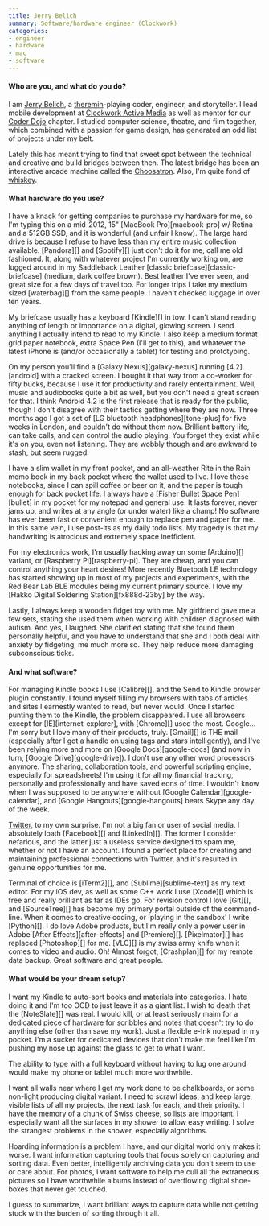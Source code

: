 ```yaml
---
title: Jerry Belich
summary: Software/hardware engineer (Clockwork)
categories:
- engineer
- hardware
- mac
- software
---
```


#### Who are you, and what do you do?

I am [Jerry Belich](http://www.monkeytheater.com "Jerry's projects website."), a [theremin](http://en.wikipedia.org/wiki/Theremin "The Wikipedia entry for Theremin.")-playing coder, engineer, and storyteller. I lead mobile development at [Clockwork Active Media](http://www.clockwork.net "Clockwork's website.") as well as mentor for our [Coder Dojo](http://www.coderdojotc.org "A chapter of the group teaching kids to write code.") chapter. I studied computer science, theatre, and film together, which combined with a passion for game design, has generated an odd list of projects under my belt.

Lately this has meant trying to find that sweet spot between the technical and creative and build bridges between then. The latest bridge has been an interactive arcade machine called the [Choosatron](http://choosatron.com/ "An interactive fiction hardware device."). Also, I'm quite fond of [whiskey](http://www.bulleitbourbon.com/ "Jerry's favourite whiskey.").

#### What hardware do you use?

I have a knack for getting companies to purchase my hardware for me, so I'm typing this on a mid-2012, 15" [MacBook Pro][macbook-pro] w/ Retina and a 512GB SSD, and it is wonderful (and unfair I know). The large hard drive is because I refuse to have less than my entire music collection available. [Pandora][] and [Spotify][] just don't do it for me, call me old fashioned. It, along with whatever project I'm currently working on, are lugged around in my Saddleback Leather [classic briefcase][classic-briefcase] (medium, dark coffee brown). Best leather I've ever seen, and great size for a few days of travel too. For longer trips I take my medium sized [waterbag][] from the same people. I haven't checked luggage in over ten years.

My briefcase usually has a keyboard [Kindle][] in tow. I can't stand reading anything of length or importance on a digital, glowing screen. I send anything I actually intend to read to my Kindle. I also keep a medium format grid paper notebook, extra Space Pen (I'll get to this), and whatever the latest iPhone is (and/or occasionally a tablet) for testing and prototyping.

On my person you'll find a [Galaxy Nexus][galaxy-nexus] running [4.2][android] with a cracked screen. I bought it that way from a co-worker for fifty bucks, because I use it for productivity and rarely entertainment. Well, music and audiobooks quite a bit as well, but you don't need a great screen for that. I think Android 4.2 is the first release that is ready for the public, though I don't disagree with their tactics getting where they are now. Three months ago I got a set of [LG bluetooth headphones][tone-plus] for five weeks in London, and couldn't do without them now. Brilliant battery life, can take calls, and can control the audio playing. You forget they exist while it's on you, even not listening. They are wobbly though and are awkward to stash, but seem rugged.

I have a slim wallet in my front pocket, and an all-weather Rite in the Rain memo book in my back pocket where the wallet used to live. I love these notebooks, since I can spill coffee or beer on it, and the paper is tough enough for back pocket life. I always have a [Fisher Bullet Space Pen][bullet] in my pocket for my notepad and general use. It lasts forever, never jams up, and writes at any angle (or under water) like a champ! No software has ever been fast or convenient enough to replace pen and paper for me. In this same vein, I use post-its as my daily todo lists. My tragedy is that my handwriting is atrocious and extremely space inefficient.

For my electronics work, I'm usually hacking away on some [Arduino][] variant, or [Raspberry Pi][raspberry-pi]. They are cheap, and you can control anything your heart desires! More recently Bluetooth LE technology has started showing up in most of my projects and experiments, with the Red Bear Lab BLE modules being my current primary source. I love my [Hakko Digital Soldering Station][fx888d-23by] by the way.

Lastly, I always keep a wooden fidget toy with me. My girlfriend gave me a few sets, stating she used them when working with children diagnosed with autism. And yes, I laughed. She clarified stating that she found them personally helpful, and you have to understand that she and I both deal with anxiety by fidgeting, me much more so. They help reduce more damaging subconscious ticks.

#### And what software?

For managing Kindle books I use [Calibre][], and the Send to Kindle browser plugin constantly. I found myself filling my browsers with tabs of articles and sites I earnestly wanted to read, but never would. Once I started punting them to the Kindle, the problem disappeared. I use all browsers except for [IE][internet-explorer], with [Chrome][] used the most. Google... I'm sorry but I love many of their products, truly. [Gmail][] is THE mail (especially after I got a handle on using tags and stars intelligently), and I've been relying more and more on [Google Docs][google-docs] (and now in turn, [Google Drive][google-drive]). I don't use any other word processors anymore. The sharing, collaboration tools, and powerful scripting engine, especially for spreadsheets! I'm using it for all my financial tracking, personally and professionally and have saved eons of time. I wouldn't know when I was supposed to be anywhere without [Google Calendar][google-calendar], and [Google Hangouts][google-hangouts] beats Skype any day of the week.

[Twitter](https://twitter.com/choosatron "Jerry's Twitter account."), to my own surprise. I'm not a big fan or user of social media. I absolutely loath [Facebook][] and [LinkedIn][]. The former I consider nefarious, and the latter just a useless service designed to spam me, whether or not I have an account. I found a perfect place for creating and maintaining professional connections with Twitter, and it's resulted in genuine opportunities for me.

Terminal of choice is [iTerm2][], and [Sublime][sublime-text] as my text editor. For my iOS dev, as well as some C++ work I use [Xcode][] which is free and really brilliant as far as IDEs go. For revision control I love [Git][], and [SourceTree][] has become my primary portal outside of the command-line. When it comes to creative coding, or 'playing in the sandbox' I write [Python][]. I do love Adobe products, but I'm really only a power user in Adobe [After Effects][after-effects] and [Premiere][]. [Pixelmator][] has replaced [Photoshop][] for me. [VLC][] is my swiss army knife when it comes to video and audio. Oh! Almost forgot, [Crashplan][] for my remote data backup. Great software and great people.

#### What would be your dream setup?

I want my Kindle to auto-sort books and materials into categories. I hate doing it and I'm too OCD to just leave it as a giant list. I wish to death that the [NoteSlate][] was real. I would kill, or at least seriously maim for a dedicated piece of hardware for scribbles and notes that doesn't try to do anything else (other than save my work). Just a flexible e-Ink notepad in my pocket. I'm a sucker for dedicated devices that don't make me feel like I'm pushing my nose up against the glass to get to what I want.

The ability to type with a full keyboard without having to lug one around would make my phone or tablet much more worthwhile.

I want all walls near where I get my work done to be chalkboards, or some non-light producing digital variant. I need to scrawl ideas, and keep large, visible lists of all my projects, the next task for each, and their priority. I have the memory of a chunk of Swiss cheese, so lists are important. I especially want all the surfaces in my shower to allow easy writing. I solve the strangest problems in the shower, especially algorithms.

Hoarding information is a problem I have, and our digital world only makes it worse. I want information capturing tools that focus solely on capturing and sorting data. Even better, intelligently archiving data you don't seem to use or care about. For photos, I want software to help me cull all the extraneous pictures so I have worthwhile albums instead of overflowing digital shoe-boxes that never get touched.

I guess to summarize, I want brilliant ways to capture data while not getting stuck with the burden of sorting through it all.